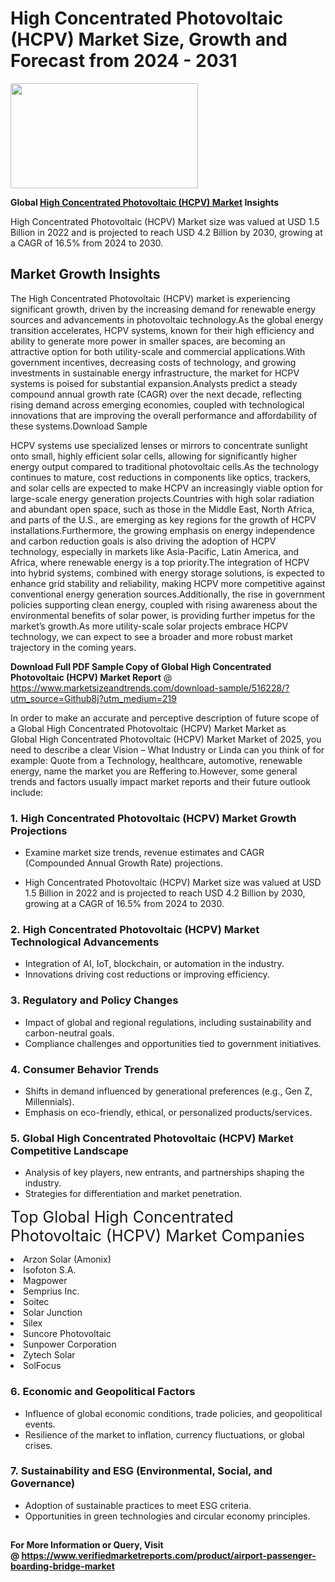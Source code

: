 <H1>High Concentrated Photovoltaic (HCPV) Market Size, Growth and Forecast from 2024 - 2031</H1><img class="aligncenter size-medium wp-image-584254" src="https://thirdeyenews.in/wp-content/uploads/2024/09/Global-Market-Research-300x168.jpeg" alt="" width="300" height="168" /><p><strong>Global&nbsp;<a href="https://www.marketsizeandtrends.com/download-sample/516228/?utm_source=Github8j?utm_medium=219">High Concentrated Photovoltaic (HCPV) Market</a> Insights</strong></p><p>High Concentrated Photovoltaic (HCPV) Market size was valued at USD 1.5 Billion in 2022 and is projected to reach USD 4.2 Billion by 2030, growing at a CAGR of 16.5% from 2024 to 2030.</p><p><h2>Market Growth Insights</h2> <p>The High Concentrated Photovoltaic (HCPV) market is experiencing significant growth, driven by the increasing demand for renewable energy sources and advancements in photovoltaic technology.As the global energy transition accelerates, HCPV systems, known for their high efficiency and ability to generate more power in smaller spaces, are becoming an attractive option for both utility-scale and commercial applications.With government incentives, decreasing costs of technology, and growing investments in sustainable energy infrastructure, the market for HCPV systems is poised for substantial expansion.Analysts predict a steady compound annual growth rate (CAGR) over the next decade, reflecting rising demand across emerging economies, coupled with technological innovations that are improving the overall performance and affordability of these systems.Download Sample </p> <p>HCPV systems use specialized lenses or mirrors to concentrate sunlight onto small, highly efficient solar cells, allowing for significantly higher energy output compared to traditional photovoltaic cells.As the technology continues to mature, cost reductions in components like optics, trackers, and solar cells are expected to make HCPV an increasingly viable option for large-scale energy generation projects.Countries with high solar radiation and abundant open space, such as those in the Middle East, North Africa, and parts of the U.S., are emerging as key regions for the growth of HCPV installations.Furthermore, the growing emphasis on energy independence and carbon reduction goals is also driving the adoption of HCPV technology, especially in markets like Asia-Pacific, Latin America, and Africa, where renewable energy is a top priority.The integration of HCPV into hybrid systems, combined with energy storage solutions, is expected to enhance grid stability and reliability, making HCPV more competitive against conventional energy generation sources.Additionally, the rise in government policies supporting clean energy, coupled with rising awareness about the environmental benefits of solar power, is providing further impetus for the market’s growth.As more utility-scale solar projects embrace HCPV technology, we can expect to see a broader and more robust market trajectory in the coming years.</p><p><span class=""><strong>Download Full PDF Sample Copy of Global High Concentrated Photovoltaic (HCPV) Market Report</strong> @ <a href="https://www.marketsizeandtrends.com/download-sample/516228/?utm_source=Github8j?utm_medium=219" target="_blank">https://www.marketsizeandtrends.com/download-sample/516228/?utm_source=Github8j?utm_medium=219</a></span></p><p>In order to make an accurate and perceptive description of future scope of a Global&nbsp;High Concentrated Photovoltaic (HCPV) Market Market as Global&nbsp;High Concentrated Photovoltaic (HCPV) Market Market of 2025, you need to describe a clear Vision &ndash; What Industry or Linda can you think of for example: Quote from a Technology, healthcare, automotive, renewable energy, name the market you are Reffering to.However, some general trends and factors usually impact market reports and their future outlook include:</p><h3>1.&nbsp;<strong>High Concentrated Photovoltaic (HCPV) Market Growth Projections</strong></h3><ul><li>Examine market size trends, revenue estimates and CAGR (Compounded Annual Growth Rate) projections.</li><li><p>High Concentrated Photovoltaic (HCPV) Market size was valued at USD 1.5 Billion in 2022 and is projected to reach USD 4.2 Billion by 2030, growing at a CAGR of 16.5% from 2024 to 2030.</p></li></ul><h3>2.&nbsp;<strong>High Concentrated Photovoltaic (HCPV) Market Technological Advancements</strong></h3><ul><li>Integration of AI, IoT, blockchain, or automation in the industry.</li><li>Innovations driving cost reductions or improving efficiency.</li></ul><h3>3.&nbsp;<strong>Regulatory and Policy Changes</strong></h3><ul><li>Impact of global and regional regulations, including sustainability and carbon-neutral goals.</li><li>Compliance challenges and opportunities tied to government initiatives.</li></ul><h3>4.&nbsp;<strong>Consumer Behavior Trends</strong></h3><ul><li>Shifts in demand influenced by generational preferences (e.g., Gen Z, Millennials).</li><li>Emphasis on eco-friendly, ethical, or personalized products/services.</li></ul><h3>5.&nbsp;<strong>Global High Concentrated Photovoltaic (HCPV) Market Competitive Landscape</strong></h3><ul><li>Analysis of key players, new entrants, and partnerships shaping the industry.</li><li>Strategies for differentiation and market penetration.</li></ul><p data-pm-slice="1 1 []"><span style="color: inherit; font-family: inherit; font-size: 25px;">Top Global High Concentrated Photovoltaic (HCPV) Market Companies</span></p><div class="" data-test-id=""><p><li>Arzon Solar (Amonix)</li><li> Isofoton S.A.</li><li> Magpower</li><li> Semprius Inc.</li><li> Soitec</li><li> Solar Junction</li><li> Silex</li><li> Suncore Photovoltaic</li><li> Sunpower Corporation</li><li> Zytech Solar</li><li> SolFocus</li></p></div><h3>6.&nbsp;<strong>Economic and Geopolitical Factors</strong></h3><ul><li>Influence of global economic conditions, trade policies, and geopolitical events.</li><li>Resilience of the market to inflation, currency fluctuations, or global crises.</li></ul><h3>7.&nbsp;<strong>Sustainability and ESG (Environmental, Social, and Governance)</strong></h3><ul><li>Adoption of sustainable practices to meet ESG criteria.</li><li>Opportunities in green technologies and circular economy principles.</li></ul><h2><strong style="font-size: 14px;">For More Information or Query, Visit @&nbsp;</strong><a style="background-color: #ffffff; font-size: 14px;" href="https://www.marketsizeandtrends.com/report/high-concentrated-photovoltaic-hcpv-market/" target="_blank">https://www.verifiedmarketreports.com/product/airport-passenger-boarding-bridge-market</a></h2>